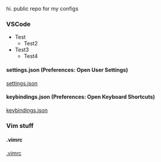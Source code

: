 hi. public repo for my configs


### VSCode

- Test
  - Test2
- Test3
  - Test4

#### settings.json (Preferences: Open User Settings)
[settings.json](vscode/settings.json)

#### keybindings.json (Preferences: Open Keyboard Shortcuts)
[keybindings.json](vscode/keybindings.json)

### Vim stuff

#### .vimrc
[.vimrc](vim/.vimrc)

